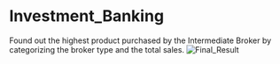 # Investment_Banking
Found out the highest product purchased by the Intermediate Broker by categorizing the broker type and the total sales.
![Final_Result](https://github.com/user-attachments/assets/0780f495-7b6a-4b71-bb8f-be25ecf7bede)
